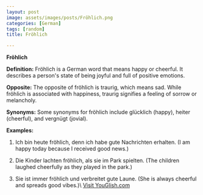 ```yaml
---
layout: post
image: assets/images/posts/Fröhlich.png
categories: [German]
tags: [random]
title: Fröhlich

---
```


**Fröhlich**

**Definition:** Fröhlich is a German word that means happy or cheerful. It describes a person's state of being joyful and full of positive emotions.

**Opposite:** The opposite of fröhlich is traurig, which means sad. While fröhlich is associated with happiness, traurig signifies a feeling of sorrow or melancholy.

**Synonyms:** Some synonyms for fröhlich include glücklich (happy), heiter (cheerful), and vergnügt (jovial).

**Examples:**

1. Ich bin heute fröhlich, denn ich habe gute Nachrichten erhalten. (I am happy today because I received good news.)

2. Die Kinder lachten fröhlich, als sie im Park spielten. (The children laughed cheerfully as they played in the park.)

3. Sie ist immer fröhlich und verbreitet gute Laune. (She is always cheerful and spreads good vibes.)\ <a id="yg-widget-0" class="youglish-widget" data-query="Fröhlich" data-lang="german" data-components="8412" data-auto-start="0" data-bkg-color="theme_light" data-title="How%20to%20pronounce%20Fröhlich%20in%20German"  rel="nofollow" href="https://youglish.com">Visit YouGlish.com</a><script async src="https://youglish.com/public/emb/widget.js" charset="utf-8"></script>